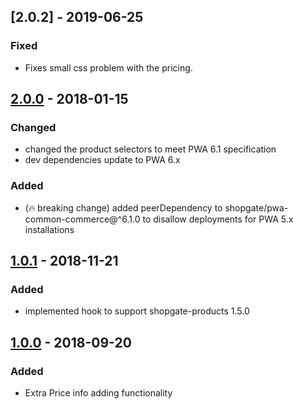 ## [2.0.2] - 2019-06-25
### Fixed
- Fixes small css problem with the pricing.

## [2.0.0] - 2018-01-15

### Changed
- changed the product selectors to meet PWA 6.1 specification
- dev dependencies update to PWA 6.x
### Added
- (🔥 breaking change) added peerDependency to shopgate/pwa-common-commerce@^6.1.0 to disallow deployments for PWA 5.x installations
 
## [1.0.1] - 2018-11-21
### Added
- implemented hook to support shopgate-products 1.5.0

## [1.0.0] - 2018-09-20
### Added
- Extra Price info adding functionality

[2.0.0]: https://github.com/shopgate/ext-add-extra-price-info-from-property/compare/v1.0.1...v2.0.0
[1.0.1]: https://github.com/shopgate/ext-add-extra-price-info-from-property/compare/v1.0.0...v1.0.1
[1.0.0]: https://github.com/shopgate/ext-add-extra-price-info-from-property/tree/v1.0.0
